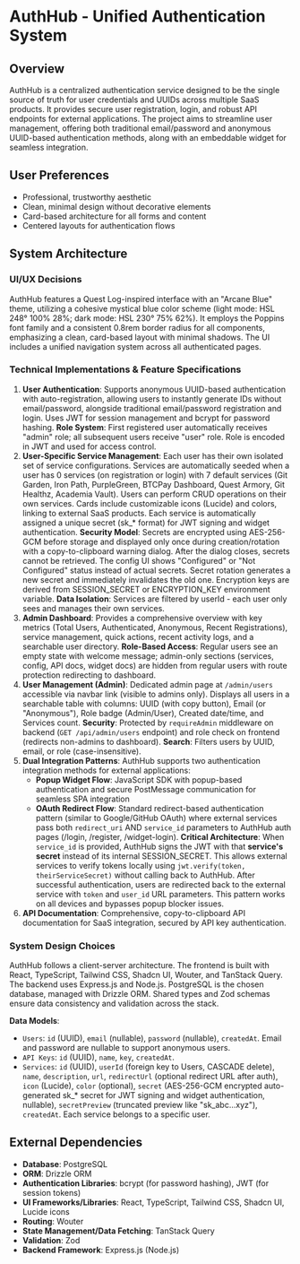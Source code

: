 # AuthHub - Unified Authentication System

## Overview
AuthHub is a centralized authentication service designed to be the single source of truth for user credentials and UUIDs across multiple SaaS products. It provides secure user registration, login, and robust API endpoints for external applications. The project aims to streamline user management, offering both traditional email/password and anonymous UUID-based authentication methods, along with an embeddable widget for seamless integration.

## User Preferences
- Professional, trustworthy aesthetic
- Clean, minimal design without decorative elements
- Card-based architecture for all forms and content
- Centered layouts for authentication flows

## System Architecture

### UI/UX Decisions
AuthHub features a Quest Log-inspired interface with an "Arcane Blue" theme, utilizing a cohesive mystical blue color scheme (light mode: HSL 248° 100% 28%; dark mode: HSL 230° 75% 62%). It employs the Poppins font family and a consistent 0.8rem border radius for all components, emphasizing a clean, card-based layout with minimal shadows. The UI includes a unified navigation system across all authenticated pages.

### Technical Implementations & Feature Specifications
1.  **User Authentication**: Supports anonymous UUID-based authentication with auto-registration, allowing users to instantly generate IDs without email/password, alongside traditional email/password registration and login. Uses JWT for session management and bcrypt for password hashing. **Role System**: First registered user automatically receives "admin" role; all subsequent users receive "user" role. Role is encoded in JWT and used for access control.
2.  **User-Specific Service Management**: Each user has their own isolated set of service configurations. Services are automatically seeded when a user has 0 services (on registration or login) with 7 default services (Git Garden, Iron Path, PurpleGreen, BTCPay Dashboard, Quest Armory, Git Healthz, Academia Vault). Users can perform CRUD operations on their own services. Cards include customizable icons (Lucide) and colors, linking to external SaaS products. Each service is automatically assigned a unique secret (sk_* format) for JWT signing and widget authentication. **Security Model**: Secrets are encrypted using AES-256-GCM before storage and displayed only once during creation/rotation with a copy-to-clipboard warning dialog. After the dialog closes, secrets cannot be retrieved. The config UI shows "Configured" or "Not Configured" status instead of actual secrets. Secret rotation generates a new secret and immediately invalidates the old one. Encryption keys are derived from SESSION_SECRET or ENCRYPTION_KEY environment variable. **Data Isolation**: Services are filtered by userId - each user only sees and manages their own services.
3.  **Admin Dashboard**: Provides a comprehensive overview with key metrics (Total Users, Authenticated, Anonymous, Recent Registrations), service management, quick actions, recent activity logs, and a searchable user directory. **Role-Based Access**: Regular users see an empty state with welcome message; admin-only sections (services, config, API docs, widget docs) are hidden from regular users with route protection redirecting to dashboard.
4.  **User Management (Admin)**: Dedicated admin page at `/admin/users` accessible via navbar link (visible to admins only). Displays all users in a searchable table with columns: UUID (with copy button), Email (or "Anonymous"), Role badge (Admin/User), Created date/time, and Services count. **Security**: Protected by `requireAdmin` middleware on backend (`GET /api/admin/users` endpoint) and role check on frontend (redirects non-admins to dashboard). **Search**: Filters users by UUID, email, or role (case-insensitive).
5.  **Dual Integration Patterns**: AuthHub supports two authentication integration methods for external applications:
    *   **Popup Widget Flow**: JavaScript SDK with popup-based authentication and secure PostMessage communication for seamless SPA integration
    *   **OAuth Redirect Flow**: Standard redirect-based authentication pattern (similar to Google/GitHub OAuth) where external services pass both `redirect_uri` AND `service_id` parameters to AuthHub auth pages (/login, /register, /widget-login). **Critical Architecture**: When `service_id` is provided, AuthHub signs the JWT with that **service's secret** instead of its internal SESSION_SECRET. This allows external services to verify tokens locally using `jwt.verify(token, theirServiceSecret)` without calling back to AuthHub. After successful authentication, users are redirected back to the external service with `token` and `user_id` URL parameters. This pattern works on all devices and bypasses popup blocker issues.
6.  **API Documentation**: Comprehensive, copy-to-clipboard API documentation for SaaS integration, secured by API key authentication.

### System Design Choices
AuthHub follows a client-server architecture. The frontend is built with React, TypeScript, Tailwind CSS, Shadcn UI, Wouter, and TanStack Query. The backend uses Express.js and Node.js. PostgreSQL is the chosen database, managed with Drizzle ORM. Shared types and Zod schemas ensure data consistency and validation across the stack.

**Data Models**:
*   `Users`: `id` (UUID), `email` (nullable), `password` (nullable), `createdAt`. Email and password are nullable to support anonymous users.
*   `API Keys`: `id` (UUID), `name`, `key`, `createdAt`.
*   `Services`: `id` (UUID), `userId` (foreign key to Users, CASCADE delete), `name`, `description`, `url`, `redirectUrl` (optional redirect URL after auth), `icon` (Lucide), `color` (optional), `secret` (AES-256-GCM encrypted auto-generated sk_* secret for JWT signing and widget authentication, nullable), `secretPreview` (truncated preview like "sk_abc...xyz"), `createdAt`. Each service belongs to a specific user.

## External Dependencies
*   **Database**: PostgreSQL
*   **ORM**: Drizzle ORM
*   **Authentication Libraries**: bcrypt (for password hashing), JWT (for session tokens)
*   **UI Frameworks/Libraries**: React, TypeScript, Tailwind CSS, Shadcn UI, Lucide icons
*   **Routing**: Wouter
*   **State Management/Data Fetching**: TanStack Query
*   **Validation**: Zod
*   **Backend Framework**: Express.js (Node.js)